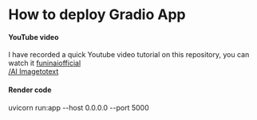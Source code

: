 # How to deploy Gradio App

#### YouTube video
I have recorded a quick Youtube video tutorial on this repository, you can watch it [funinaiofficial](https://www.youtube.com/channel/UCSLMS3odjPxesH02jnhWMnA)<br>
[/AI Imagetotext](https://https://huggingface.co/spaces/jhparmar/Blip-image-captioning-base)


#### Render code
uvicorn run:app --host 0.0.0.0 --port 5000
